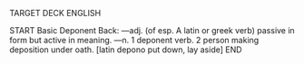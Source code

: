TARGET DECK
ENGLISH

START
Basic
Deponent
Back: —adj. (of esp. A latin or greek verb) passive in form but active in meaning. —n. 1 deponent verb. 2 person making deposition under oath. [latin depono put down, lay aside]
END
